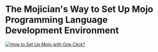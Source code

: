 # The Mojician's Way to Set Up Mojo Programming Language Development Environment

[![How to Set Up Mojo with One Click?](https://img.youtube.com/vi/547UggxG_M8/0.jpg)](https://www.youtube.com/watch?v=547UggxG_M8)
